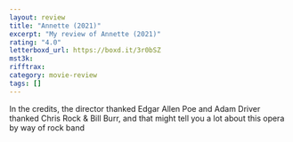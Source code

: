 ```yaml
---
layout: review
title: "Annette (2021)"
excerpt: "My review of Annette (2021)"
rating: "4.0"
letterboxd_url: https://boxd.it/3r0bSZ
mst3k:
rifftrax:
category: movie-review
tags: []
---
```


In the credits, the director thanked Edgar Allen Poe and Adam Driver thanked Chris Rock & Bill Burr, and that might tell you a lot about this opera by way of rock band
